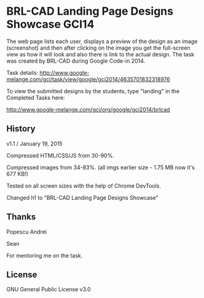# BRL-CAD Landing Page Designs Showcase GCI14
The web page  lists each user, displays a preview of the design as an image (screenshot) and then after clicking on the image you
get the full-screen view as how it will look and also there is link to the actual design. The task was created by BRL-CAD during 
Google Code-in 2014. 

Task details: http://www.google-melange.com/gci/task/view/google/gci2014/4635701832318976

To view the submitted designs by the students, type "landing" in the Completed Tasks here: 

http://www.google-melange.com/gci/org/google/gci2014/brlcad

## History

v1.1 /  January 19, 2015

Compressed HTML/CSS/JS from 30-90%. 

Compressed images from 34-83%. (all imgs earlier size - 1.75 MB now it's 677 KB!)

Tested on all screen sizes with the help of Chrome DevTools.

Changed h1 to "BRL-CAD Landing Page Designs Showcase"

## Thanks 
Popescu Andrei

Sean

For mentoring me on the task. 

## License
GNU General Public License v3.0
